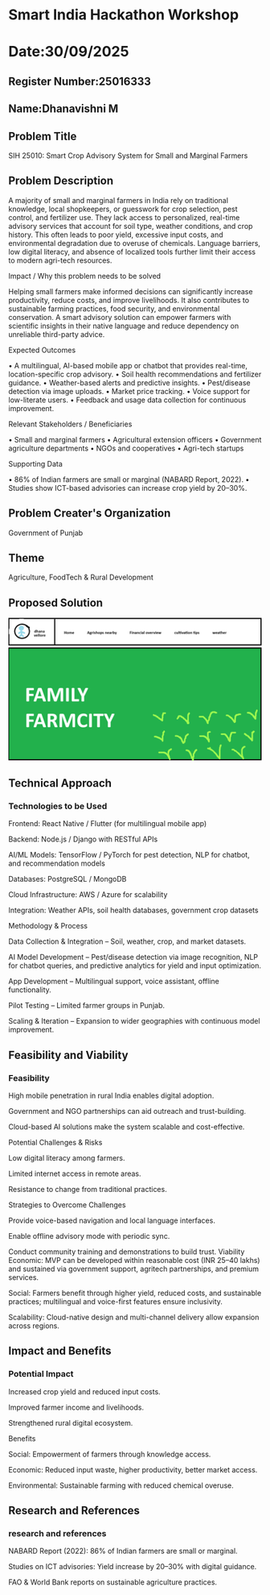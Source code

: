 # Smart India Hackathon Workshop
# Date:30/09/2025
## Register Number:25016333
## Name:Dhanavishni M
## Problem Title
SIH 25010: Smart Crop Advisory System for Small and Marginal Farmers
## Problem Description
A majority of small and marginal farmers in India rely on traditional knowledge, local shopkeepers, or guesswork for crop selection, pest control, and fertilizer use. They lack access to personalized, real-time advisory services that account for soil type, weather conditions, and crop history. This often leads to poor yield, excessive input costs, and environmental degradation due to overuse of chemicals. Language barriers, low digital literacy, and absence of localized tools further limit their access to modern agri-tech resources.

Impact / Why this problem needs to be solved

Helping small farmers make informed decisions can significantly increase productivity, reduce costs, and improve livelihoods. It also contributes to sustainable farming practices, food security, and environmental conservation. A smart advisory solution can empower farmers with scientific insights in their native language and reduce dependency on unreliable third-party advice.

Expected Outcomes

• A multilingual, AI-based mobile app or chatbot that provides real-time, location-specific crop advisory.
• Soil health recommendations and fertilizer guidance.
• Weather-based alerts and predictive insights.
• Pest/disease detection via image uploads.
• Market price tracking.
• Voice support for low-literate users.
• Feedback and usage data collection for continuous improvement.

Relevant Stakeholders / Beneficiaries

• Small and marginal farmers
• Agricultural extension officers
• Government agriculture departments
• NGOs and cooperatives
• Agri-tech startups

Supporting Data

• 86% of Indian farmers are small or marginal (NABARD Report, 2022).
• Studies show ICT-based advisories can increase crop yield by 20–30%.

## Problem Creater's Organization
Government of Punjab

## Theme
Agriculture, FoodTech & Rural Development

## Proposed Solution

![alt text](agri.png)


  
## Technical Approach
<h3>Technologies to be Used</h3>

Frontend: React Native / Flutter (for multilingual mobile app)

Backend: Node.js / Django with RESTful APIs

AI/ML Models: TensorFlow / PyTorch for pest detection, NLP for chatbot, and recommendation models

Databases: PostgreSQL / MongoDB

Cloud Infrastructure: AWS / Azure for scalability

Integration: Weather APIs, soil health databases, government crop datasets

Methodology & Process

Data Collection & Integration – Soil, weather, crop, and market datasets.

AI Model Development – Pest/disease detection via image recognition, NLP for chatbot queries, and predictive analytics for yield and input optimization.

App Development – Multilingual support, voice assistant, offline functionality.

Pilot Testing – Limited farmer groups in Punjab.

Scaling & Iteration – Expansion to wider geographies with continuous model improvement.



## Feasibility and Viability
<h3>Feasibility</h3>

High mobile penetration in rural India enables digital adoption.

Government and NGO partnerships can aid outreach and trust-building.

Cloud-based AI solutions make the system scalable and cost-effective.

Potential Challenges & Risks

Low digital literacy among farmers.

Limited internet access in remote areas.

Resistance to change from traditional practices.

Strategies to Overcome Challenges

Provide voice-based navigation and local language interfaces.

Enable offline advisory mode with periodic sync.

Conduct community training and demonstrations to build trust.
Viability
Economic: MVP can be developed within reasonable cost (INR 25–40 lakhs) and sustained via government support, agritech partnerships, and premium services.

Social: Farmers benefit through higher yield, reduced costs, and sustainable practices; multilingual and voice-first features ensure inclusivity.

Scalability: Cloud-native design and multi-channel delivery allow expansion across regions.
## Impact and Benefits
<h3>Potential Impact</h3>

Increased crop yield and reduced input costs.

Improved farmer income and livelihoods.

Strengthened rural digital ecosystem.

Benefits

Social: Empowerment of farmers through knowledge access.

Economic: Reduced input waste, higher productivity, better market access.

Environmental: Sustainable farming with reduced chemical overuse.


## Research and References
<h3>research and references</h3>
NABARD Report (2022): 86% of Indian farmers are small or marginal.

Studies on ICT advisories: Yield increase by 20–30% with digital guidance.

FAO & World Bank reports on sustainable agriculture practices.

